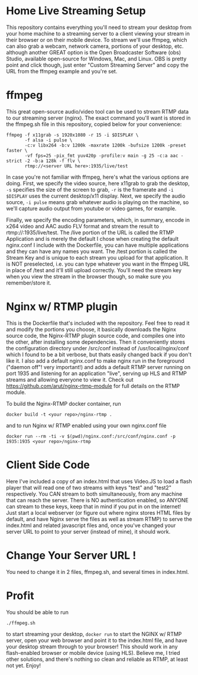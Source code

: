# Home Live Streaming Setup

This repository contains everything you'll need to stream your desktop from your home machine to a streaming server to a client viewing your stream in their browser or on their mobile device.  To stream we'll use ffmpeg, which can also grab a webcam, network camera, portions of your desktop, etc. although another GREAT option is the Open Broadcaster Software (obs) Studio, available open-source for Windows, Mac, and Linux.  OBS is pretty point and click though, just enter "Custom Streaming Server" and copy the URL from the ffmpeg example and you're set.

# ffmpeg

This great open-source audio/video tool can be used to stream RTMP data to our streaming server (nginx).  The exact command you'll want is stored in the ffmpeg.sh file in this repository, copied below for your convenience:

    ffmpeg -f x11grab -s 1920x1080 -r 15 -i $DISPLAY \
           -f alsa -i pulse \
           -c:v libx264 -b:v 1200k -maxrate 1200k -bufsize 1200k -preset faster \
           -vf fps=25 -pix_fmt yuv420p -profile:v main -g 25 -c:a aac -strict -2 -b:a 128k -f flv \
           rtmp://<server URL here>:1935/live/test

In case you're not familiar with ffmpeg, here's what the various options are doing.  First, we specify the video source, here x11grab to grab the desktop, ``-s`` specifies the size of the screen to grab, ``-r`` is the framerate and ``-i $DISPLAY`` uses the current desktop/x11 display.  Next, we specify the audio source, ``-i pulse`` means grab whatever audio is playing on the machine, so we'll capture audio output from youtube or video games, for example.

Finally, we specify the encoding parameters, which, in summary, encode in x264 video and AAC audio FLV format and stream the result to rtmp://<server URL goes here>:1935/live/test.  The /live portion of the URL is called the RTMP Application and is merely the default I chose when creating the default nginx.conf I include with the Dockerfile, you can have multiple applications and they can have any names you want.  The /test portion is called the Stream Key and is unique to each stream you upload for that application.  It is NOT preselected, i.e. you can type whatever you want in the ffmpeg URL in place of /test and it'll still upload correctly.  You'll need the stream key when you view the stream in the browser though, so make sure you remember/store it.

# Nginx w/ RTMP plugin

This is the Dockerfile that's included with the repository.  Feel free to read it and modify the portions you choose, it basically downloads the Nginx source code, the Nginx-RTMP plugin source code, and compiles one into the other, after installing some dependencies.  Then it conveniently stores the configuration directory under /src/conf instead of /usr/local/nginx/conf which I found to be a bit verbose, but thats easily changed back if you don't like it.  I also add a default nginx.conf to make nginx run in the foreground ("daemon off"! very important!) and adds a default RTMP server running on port 1935 and listening for an application "live", serving up HLS and RTMP streams and allowing everyone to view it.  Check out https://github.com/arut/nginx-rtmp-module for full details on the RTMP module.

To build the Nginx-RTMP docker container, run

    docker build -t <your repo>/nginx-rtmp .

and to run Nginx w/ RTMP enabled using your own nginx.conf file

    docker run --rm -ti -v $(pwd)/nginx.conf:/src/conf/nginx.conf -p 1935:1935 <your repo>/nginx-rtmp

# Client Side Code

Here I've included a copy of an index.html that uses Video.JS to load a flash player that will read one of two streams with keys "test" and "test2" respectively.  You CAN stream to both simultaneously, from any machine that can reach the server.  There is NO authentication enabled, so ANYONE can stream to these keys, keep that in mind if you put in on the internet!  Just start a local webserver (or figure out where nginx stores HTML files by default, and have Nginx serve the files as well as stream RTMP) to serve the index.html and related javascript files and, once you've changed your server URL to point to your server (instead of mine), it should work.

# Change Your Server URL !

You need to change it in 2 files, ffmpeg.sh, and several times in index.html.

# Profit

You should be able to run

    ./ffmpeg.sh

to start streaming your desktop, ``docker run`` to start the NGINX w/ RTMP server, open your web browser and point it to the index.html file, and have your desktop stream through to your browser!  This should work in any flash-enabled browser or mobile device (using HLS).  Believe me, I tried other solutions, and there's nothing so clean and reliable as RTMP, at least not yet.  Enjoy!
